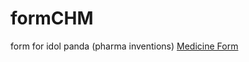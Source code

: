 # formCHM
 form  for idol panda (pharma inventions)
<a href="https://chm-form.herokuapp.com/">Medicine Form</a>
